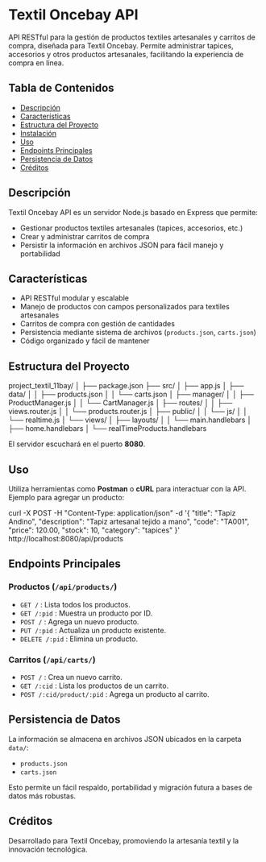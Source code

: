 # Textil Oncebay API

API RESTful para la gestión de productos textiles artesanales y carritos de compra, diseñada para Textil Oncebay. Permite administrar tapices, accesorios y otros productos artesanales, facilitando la experiencia de compra en línea.

## Tabla de Contenidos

- [Descripción](#descripción)
- [Características](#características)
- [Estructura del Proyecto](#estructura-del-proyecto)
- [Instalación](#instalación)
- [Uso](#uso)
- [Endpoints Principales](#endpoints-principales)
- [Persistencia de Datos](#persistencia-de-datos)
- [Créditos](#créditos)

## Descripción

Textil Oncebay API es un servidor Node.js basado en Express que permite:

- Gestionar productos textiles artesanales (tapices, accesorios, etc.)
- Crear y administrar carritos de compra
- Persistir la información en archivos JSON para fácil manejo y portabilidad

## Características

- API RESTful modular y escalable
- Manejo de productos con campos personalizados para textiles artesanales
- Carritos de compra con gestión de cantidades
- Persistencia mediante sistema de archivos (`products.json`, `carts.json`)
- Código organizado y fácil de mantener

## Estructura del Proyecto

project_textil_11bay/
│
├── package.json
├── src/
│   ├── app.js
│   ├── data/
│   │   ├── products.json
│   │   └── carts.json
│   ├── manager/
│   │   ├── ProductManager.js
│   │   └── CartManager.js
│   ├── routes/
│   │   ├── views.router.js
│   │   └── products.router.js
│   ├── public/
│   │   └── js/
│   │       └── realtime.js
│   └── views/
│       ├── layouts/
│       │   └── main.handlebars
│       ├── home.handlebars
│       └── realTimeProducts.handlebars


El servidor escuchará en el puerto **8080**.

## Uso

Utiliza herramientas como **Postman** o **cURL** para interactuar con la API. Ejemplo para agregar un producto:

curl -X POST -H "Content-Type: application/json" -d '{
  "title": "Tapiz Andino",
  "description": "Tapiz artesanal tejido a mano",
  "code": "TA001",
  "price": 120.00,
  "stock": 10,
  "category": "tapices"
}' http://localhost:8080/api/products


## Endpoints Principales

### Productos (`/api/products/`)
- `GET /` : Lista todos los productos.
- `GET /:pid` : Muestra un producto por ID.
- `POST /` : Agrega un nuevo producto.
- `PUT /:pid` : Actualiza un producto existente.
- `DELETE /:pid` : Elimina un producto.

### Carritos (`/api/carts/`)
- `POST /` : Crea un nuevo carrito.
- `GET /:cid` : Lista los productos de un carrito.
- `POST /:cid/product/:pid` : Agrega un producto al carrito.

## Persistencia de Datos

La información se almacena en archivos JSON ubicados en la carpeta `data/`:
- `products.json`
- `carts.json`

Esto permite un fácil respaldo, portabilidad y migración futura a bases de datos más robustas.

## Créditos

Desarrollado para Textil Oncebay, promoviendo la artesanía textil y la innovación tecnológica.
